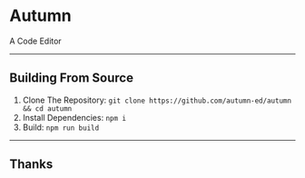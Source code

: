 # Autumn
A Code Editor

---

## Building From Source
1. Clone The Repository: `git clone https://github.com/autumn-ed/autumn && cd autumn`
2. Install Dependencies: `npm i`
3. Build: `npm run build`

---

## Thanks
